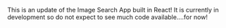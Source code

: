 This is an update of the Image Search App built in React! It is currently in development so do not expect to see much code available....for now!
